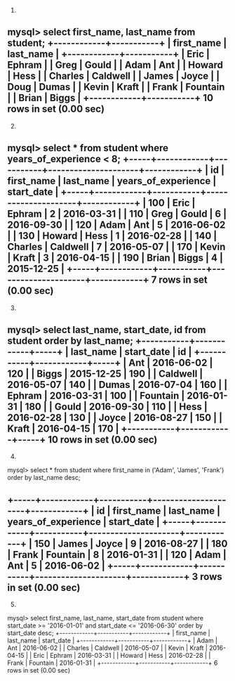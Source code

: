 1) 
mysql> select first_name, last_name from student;
+------------+-----------+
| first_name | last_name |
+------------+-----------+
| Eric       | Ephram    |
| Greg       | Gould     |
| Adam       | Ant       |
| Howard     | Hess      |
| Charles    | Caldwell  |
| James      | Joyce     |
| Doug       | Dumas     |
| Kevin      | Kraft     |
| Frank      | Fountain  |
| Brian      | Biggs     |
+------------+-----------+
10 rows in set (0.00 sec)
-----------------------------------
2)

mysql> select * from student where years_of_experience < 8;
+-----+------------+-----------+---------------------+------------+
| id  | first_name | last_name | years_of_experience | start_date |
+-----+------------+-----------+---------------------+------------+
| 100 | Eric       | Ephram    |                   2 | 2016-03-31 |
| 110 | Greg       | Gould     |                   6 | 2016-09-30 |
| 120 | Adam       | Ant       |                   5 | 2016-06-02 |
| 130 | Howard     | Hess      |                   1 | 2016-02-28 |
| 140 | Charles    | Caldwell  |                   7 | 2016-05-07 |
| 170 | Kevin      | Kraft     |                   3 | 2016-04-15 |
| 190 | Brian      | Biggs     |                   4 | 2015-12-25 |
+-----+------------+-----------+---------------------+------------+
7 rows in set (0.00 sec)
-------------------------------------
3)
mysql> select last_name, start_date, id from student order by last_name;
+-----------+------------+-----+
| last_name | start_date | id  |
+-----------+------------+-----+
| Ant       | 2016-06-02 | 120 |
| Biggs     | 2015-12-25 | 190 |
| Caldwell  | 2016-05-07 | 140 |
| Dumas     | 2016-07-04 | 160 |
| Ephram    | 2016-03-31 | 100 |
| Fountain  | 2016-01-31 | 180 |
| Gould     | 2016-09-30 | 110 |
| Hess      | 2016-02-28 | 130 |
| Joyce     | 2016-08-27 | 150 |
| Kraft     | 2016-04-15 | 170 |
+-----------+------------+-----+
10 rows in set (0.00 sec)
---------------------------------------
4)
mysql> select * from student where first_name in ('Adam', 'James', 'Frank') order by last_name desc;

+-----+------------+-----------+---------------------+------------+
| id  | first_name | last_name | years_of_experience | start_date |
+-----+------------+-----------+---------------------+------------+
| 150 | James      | Joyce     |                   9 | 2016-08-27 |
| 180 | Frank      | Fountain  |                   8 | 2016-01-31 |
| 120 | Adam       | Ant       |                   5 | 2016-06-02 |
+-----+------------+-----------+---------------------+------------+
3 rows in set (0.00 sec)
-----------------------------------------
5)
mysql> select first_name, last_name, start_date from student where start_date >= '2016-01-01' and start_date <= '2016-06-30' order by start_date desc;
+------------+-----------+------------+
| first_name | last_name | start_date |
+------------+-----------+------------+
| Adam       | Ant       | 2016-06-02 |
| Charles    | Caldwell  | 2016-05-07 |
| Kevin      | Kraft     | 2016-04-15 |
| Eric       | Ephram    | 2016-03-31 |
| Howard     | Hess      | 2016-02-28 |
| Frank      | Fountain  | 2016-01-31 |
+------------+-----------+------------+
6 rows in set (0.00 sec)